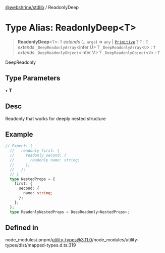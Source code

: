 [@webshrine/stdlib](../globals.md) / ReadonlyDeep

# Type Alias: ReadonlyDeep\<T\>

> **ReadonlyDeep**\<`T`\>: `T` *extends* (...`args`) => `any` \| [`Primitive`](Primitive.md) ? `T` : `T` *extends* `_DeepReadonlyArray`\<infer U\> ? `_DeepReadonlyArray`\<`U`\> : `T` *extends* `_DeepReadonlyObject`\<infer V\> ? `_DeepReadonlyObject`\<`V`\> : `T`

DeepReadonly

## Type Parameters

• **T**

## Desc

Readonly that works for deeply nested structure

## Example

```ts
// Expect: {
  //   readonly first: {
  //     readonly second: {
  //       readonly name: string;
  //     };
  //   };
  // }
  type NestedProps = {
    first: {
      second: {
        name: string;
      };
    };
  };
  type ReadonlyNestedProps = DeepReadonly<NestedProps>;
```

## Defined in

node\_modules/.pnpm/utility-types@3.11.0/node\_modules/utility-types/dist/mapped-types.d.ts:319
